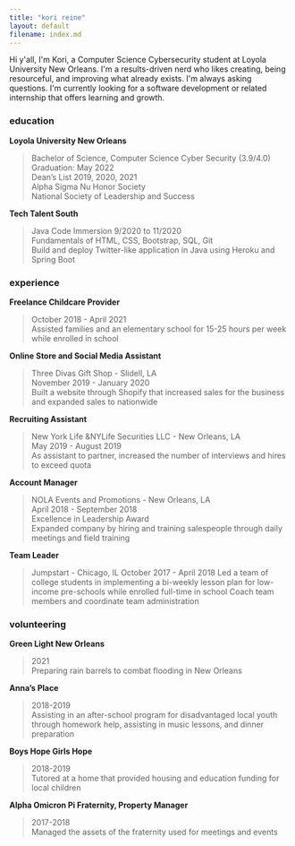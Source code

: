```yaml
---
title: "kori reine"
layout: default
filename: index.md
---
```


Hi y'all, I'm Kori, a Computer Science Cybersecurity student at Loyola University New Orleans. I'm a results-driven nerd who likes creating, being resourceful, and improving what already exists. I'm always asking questions. I'm currently looking for a software development or related internship that offers learning and growth.

### education

**Loyola University New Orleans**
> Bachelor of Science, Computer Science Cyber Security (3.9/4.0)  
> Graduation: May 2022  
> Dean’s List 2019, 2020, 2021  
> Alpha Sigma Nu Honor Society  
> National Society of Leadership and Success  

**Tech Talent South**
> Java Code Immersion 9/2020 to 11/2020  
> Fundamentals of HTML, CSS, Bootstrap, SQL, Git  
> Build and deploy Twitter-like application in Java using Heroku and Spring Boot  

### experience

**Freelance Childcare Provider**
> October 2018 - April 2021  
> Assisted families and an elementary school for 15-25 hours per week while enrolled in school 

**Online Store and Social Media Assistant**
> Three Divas Gift Shop - Slidell, LA  
> November 2019 - January 2020  
> Built a website through Shopify that increased sales for the business and expanded sales to nationwide  

**Recruiting Assistant**
> New York Life &NYLife Securities LLC - New Orleans, LA  
> May 2019 - August 2019  
> As assistant to partner, increased the number of interviews and hires to exceed quota  

**Account Manager**
> NOLA Events and Promotions - New Orleans, LA  
> April 2018 - September 2018  
> Excellence in Leadership Award  
> Expanded company by hiring and training salespeople through daily meetings and field training  

 **Team Leader**
 > Jumpstart - Chicago, IL
 > October 2017 - April 2018
 > Led a team of college students in implementing a bi-weekly lesson plan for low-income pre-schools while enrolled full-time in school
 > Coach team members and coordinate team administration

### volunteering
**Green Light New Orleans**
> 2021  
> Preparing rain barrels to combat flooding in New Orleans

**Anna’s Place**
> 2018-2019  
> Assisting in an after-school program for disadvantaged local youth through homework help, assisting in music lessons, and dinner preparation

**Boys Hope Girls Hope**
> 2018-2019  
> Tutored at a home that provided housing and education funding for local children

**Alpha Omicron Pi Fraternity, Property Manager**
> 2017-2018  
> Managed the assets of the fraternity used for meetings and events